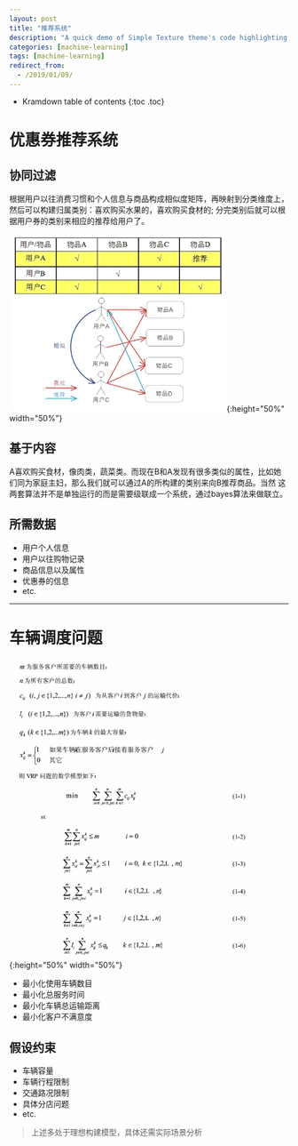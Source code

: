 ```yaml
---
layout: post
title: "推荐系统"
description: "A quick demo of Simple Texture theme's code highlighting features"
categories: [machine-learning]
tags: [machine-learning]
redirect_from:
  - /2019/01/09/
---
```


* Kramdown table of contents
{:toc .toc}

# 优惠券推荐系统


## 协同过滤
根据用户以往消费习惯和个人信息与商品构成相似度矩阵，再映射到分类维度上，然后可以构建归属类别：喜欢购买水果的，喜欢购买食材的;
分完类别后就可以根据用户券的类别来相应的推荐给用户了。

![alt text](/assets/attached/pic47.png "hmm"){:height="50%" width="50%"}


## 基于内容
A喜欢购买食材，像肉类，蔬菜类。而现在B和A发现有很多类似的属性，比如她们同为家庭主妇，那么我们就可以通过A的所构建的类别来向B推荐商品。当然
这两套算法并不是单独运行的而是需要级联成一个系统，通过bayes算法来做联立。

## 所需数据
* 用户个人信息
* 用户以往购物记录
* 商品信息以及属性
* 优惠券的信息
* etc.

***

# 车辆调度问题
![alt text](/assets/attached/pic48.PNG "hmm"){:height="50%" width="50%"}

* 最小化使用车辆数目
* 最小化总服务时间
* 最小化车辆总运输距离
* 最小化客户不满意度

## 假设约束
* 车辆容量
* 车辆行程限制
* 交通路况限制
* 具体分店问题
* etc.

> 上述多处于理想构建模型，具体还需实际场景分析
